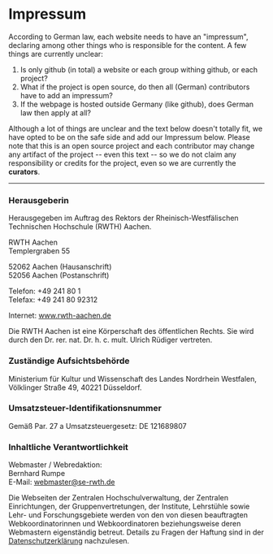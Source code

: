 # Impressum

According to German law, each website needs to have an "impressum",
declaring among other things who is responsible for the content.
A few things are currently unclear:

1. Is only github (in total) a website or each group
withing github, or each project?
1. What if the project is open source, do then all (German)
  contributors have to add an impressum?
1. If the webpage is hosted outside Germany (like github),
  does German law then apply at all?

Although a lot of things are unclear and the 
text below doesn't totally fit, we have opted to be on the 
safe side and add our Impressum below.
Please note that this is an open source project 
and each contributor may change any artifact of the project
-- even this text -- so we do not claim any responsibility 
or credits for the project, even so we are currently the 
__curators__.
  
---------------------

### Herausgeberin

Herausgegeben im Auftrag des Rektors der Rheinisch-Westfälischen Technischen Hochschule (RWTH) Aachen.

RWTH Aachen \
Templergraben 55

52062 Aachen (Hausanschrift) \
52056 Aachen (Postanschrift)

Telefon: +49 241 80 1 \
Telefax: +49 241 80 92312

Internet: www.rwth-aachen.de

Die RWTH Aachen ist eine Körperschaft des öffentlichen Rechts. 
Sie wird durch den Dr. rer. nat. Dr. h. c. mult. Ulrich Rüdiger vertreten.

### Zuständige Aufsichtsbehörde

Ministerium für Kultur und Wissenschaft des Landes Nordrhein Westfalen, Völklinger Straße 49, 40221 Düsseldorf.

### Umsatzsteuer-Identifikationsnummer

Gemäß Par. 27 a Umsatzsteuergesetz: DE 121689807

### Inhaltliche Verantwortlichkeit

Webmaster / Webredaktion: \
Bernhard Rumpe \
E-Mail: <webmaster@se-rwth.de>

Die Webseiten der Zentralen Hochschulverwaltung, der Zentralen Einrichtungen, 
der Gruppenvertretungen, der Institute, Lehrstühle sowie Lehr- und Forschungsgebiete werden von den 
von diesen beauftragten Webkoordinatorinnen und Webkoordinatoren beziehungsweise deren Webmastern eigenständig betreut. 
Details zu Fragen der Haftung sind in der [Datenschutzerklärung](https://www.itc.rwth-aachen.de/go/id/myfc/) nachzulesen.
